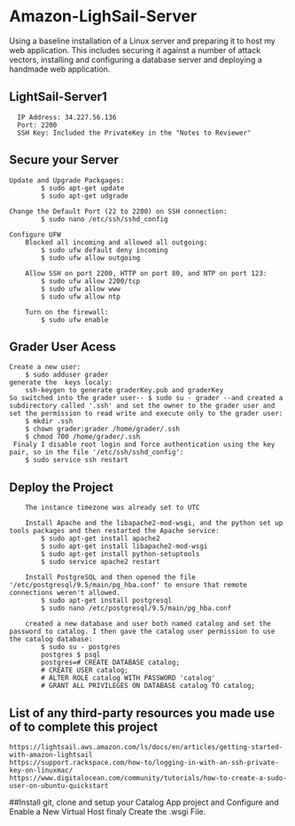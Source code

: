 # Amazon-LighSail-Server
Using a baseline installation of a Linux server and preparing it to host my web application. This includes securing it against a number of attack vectors, installing and configuring a database server and deploying a handmade web application.


## LightSail-Server1
      IP Address: 34.227.56.136
      Port: 2200
      SSH Key: Included the PrivateKey in the "Notes to Reviewer"

## Secure your Server
    Update and Upgrade Packgages:
            $ sudo apt-get update
            $ sudo apt-get udgrade
            
    Change the Default Port (22 to 2200) on SSH connection:
            $ sudo nano /etc/ssh/sshd_config
    
    Configure UFW
        Blocked all incoming and allowed all outgoing:
            $ sudo ufw default deny incoming
            $ sudo ufw allow outgoing
        
        Allow SSH on port 2200, HTTP on port 80, and NTP on port 123:
            $ sudo ufw allow 2200/tcp
            $ sudo ufw allow www
            $ sudo ufw allow ntp
        
        Turn on the firewall:
            $ sudo ufw enable 
            
## Grader User Acess
    Create a new user:
        $ sudo adduser grader
    generate the  keys localy:
        ssh-keygen to generate graderKey.pub and graderKey
    So switched into the grader user-- $ sudo su - grader --and created a subdirectory called '.ssh' and set the owner to the grader user and set the permission to read write and execute only to the grader user:
        $ mkdir .ssh
        $ chown grader:grader /home/grader/.ssh
        $ chmod 700 /home/grader/.ssh
     Finaly I disable root login and force authentication using the key pair, so in the file '/etc/ssh/sshd_config':
        $ sudo service ssh restart
    
## Deploy the Project
        The instance timezone was already set to UTC
        
        Install Apache and the libapache2-mod-wsgi, and the python set up tools packages and then restarted the Apache service:
            $ sudo apt-get install apache2
            $ sudo apt-get install libapache2-mod-wsgi
            $ sudo apt-get install python-setuptools
            $ sudo service apache2 restart        
            
        Install PostgreSQL and then opened the file '/etc/postgresql/9.5/main/pg_hba.conf' to ensure that remote connections weren't allowed.
            $ sudo apt-get install postgresql
            $ sudo nano /etc/postgresql/9.5/main/pg_hba.conf
        
        created a new database and user both named catalog and set the password to catalog. I then gave the catalog user permission to use the catalog database:
            $ sudo su - postgres
            postgres $ psql
            postgres=# CREATE DATABASE catalog;
            # CREATE USER catalog;
            # ALTER ROLE catalog WITH PASSWORD 'catalog'
            # GRANT ALL PRIVILEGES ON DATABASE catalog TO catalog;


## List of any third-party resources you made use of to complete this project 

    https://lightsail.aws.amazon.com/ls/docs/en/articles/getting-started-with-amazon-lightsail
    https://support.rackspace.com/how-to/logging-in-with-an-ssh-private-key-on-linuxmac/
    https://www.digitalocean.com/community/tutorials/how-to-create-a-sudo-user-on-ubuntu-quickstart
    
    

##Install git, clone and setup your Catalog App project and Configure and Enable a New Virtual Host finaly  Create the .wsgi File.





        
        
        


        

        
        
            
    
